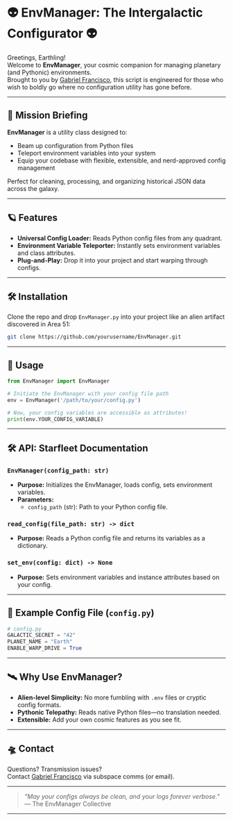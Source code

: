 # 👽 EnvManager: The Intergalactic Configurator 👽

Greetings, Earthling!  
Welcome to **EnvManager**, your cosmic companion for managing planetary (and Pythonic) environments.  
Brought to you by [Gabriel Francisco](mailto:gabrielsantinifrancisco@outlook.com.com), this script is engineered for those who wish to boldly go where no configuration utility has gone before.

---

## 🚀 Mission Briefing

**EnvManager** is a utility class designed to:

- Beam up configuration from Python files
- Teleport environment variables into your system
- Equip your codebase with flexible, extensible, and nerd-approved config management

Perfect for cleaning, processing, and organizing historical JSON data across the galaxy.

---

## 🪐 Features

- **Universal Config Loader:** Reads Python config files from any quadrant.
- **Environment Variable Teleporter:** Instantly sets environment variables and class attributes.
- **Plug-and-Play:** Drop it into your project and start warping through configs.

---

## 🛠️ Installation
Clone the repo and drop `EnvManager.py` into your project like an alien artifact discovered in Area 51:  
```bash
git clone https://github.com/yourusername/EnvManager.git
```

---

## 👾 Usage

```python
from EnvManager import EnvManager

# Initiate the EnvManager with your config file path
env = EnvManager('/path/to/your/config.py')

# Now, your config variables are accessible as attributes!
print(env.YOUR_CONFIG_VARIABLE)
```

---

## 🛠️ API: Starfleet Documentation

### `EnvManager(config_path: str)`

- **Purpose:** Initializes the EnvManager, loads config, sets environment variables.
- **Parameters:**  
  - `config_path` (str): Path to your Python config file.

### `read_config(file_path: str) -> dict`

- **Purpose:** Reads a Python config file and returns its variables as a dictionary.

### `set_env(config: dict) -> None`

- **Purpose:** Sets environment variables and instance attributes based on your config.

---

## 🧬 Example Config File (`config.py`)

```python
# config.py
GALACTIC_SECRET = "42"
PLANET_NAME = "Earth"
ENABLE_WARP_DRIVE = True
```

---

## 🛰️ Why Use EnvManager?

- **Alien-level Simplicity:** No more fumbling with `.env` files or cryptic config formats.
- **Pythonic Telepathy:** Reads native Python files—no translation needed.
- **Extensible:** Add your own cosmic features as you see fit.

---

## 🛸 Contact

Questions? Transmission issues?  
Contact [Gabriel Francisco](mailto:gabrielsantinifrancisco@outlook.com.com) via subspace comms (or email).

---

> _"May your configs always be clean, and your logs forever verbose."_  
> — The EnvManager Collective

---
